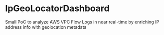# IpGeoLocatorDashboard
Small PoC to analyze AWS VPC Flow Logs in near real-time by enriching IP address info with geolocation metadata
